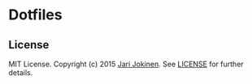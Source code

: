 # Dotfiles

## License

MIT License. Copyright (c) 2015 [Jari Jokinen](https://jarijokinen.com). See [LICENSE](https://github.com/jarijokinen/dotfiles/blob/master/LICENSE.txt) for further details.

